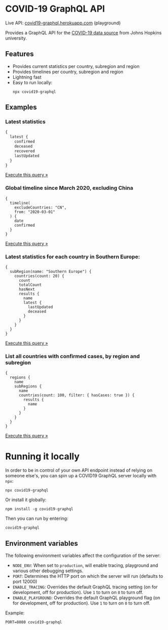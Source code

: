 # COVID-19 GraphQL API

Live API: [covid19-graphql.herokuapp.com](https://covid19-graphql.herokuapp.com/) (playground)

Provides a GraphQL API for the [COVID-19 data source](https://github.com/CSSEGISandData/COVID-19/tree/master/csse_covid_19_data) from Johns Hopkins university.

## Features

- Provides current statistics per country, subregion and region
- Provides timelines per country, subregion and region
- Lightning fast
- Easy to run locally:
  ```
  npx covid19-graphql
  ```

## Examples

### Latest statistics

```graphql
{
  latest {
    confirmed
    deceased
    recovered
    lastUpdated
  }
}
```

[Execute this query &raquo;](https://covid19-graphql.herokuapp.com/?query=%7B%0A%20%20latest%20%7B%0A%20%20%20%20confirmed%0A%20%20%20%20deceased%0A%20%20%20%20recovered%0A%20%20%20%20lastUpdated%0A%20%20%7D%0A%7D)

### Global timeline since March 2020, excluding China

```
{
  timeline(
    excludeCountries: "CN",
    from: "2020-03-01"
  ) {
    date
    confirmed
  }
}
```

[Execute this query &raquo;](<https://covid19-graphql.herokuapp.com/?query=%7B%0A%20%20timeline(excludeCountries%3A%20%22CN%22%2C%20from%3A%20%222020-03-01%22)%20%7B%0A%20%20%20%20date%0A%20%20%20%20confirmed%0A%20%20%7D%0A%7D%0A>)

### Latest statistics for each country in Southern Europe:

```
{
  subRegion(name: "Southern Europe") {
    countries(count: 20) {
      count
      totalCount
      hasNext
      results {
        name
        latest {
          lastUpdated
          deceased
        }
      }
    }
  }
}
```

[Execute this query &raquo;](<https://covid19-graphql.herokuapp.com/?query=%7B%0A%20%20subRegion(name%3A%20%22Southern%20Europe%22)%20%7B%0A%20%20%20%20countries(count%3A%2020%2C%20filter%3A%20%7B%20hasCases%3A%20true%20%7D)%20%7B%0A%20%20%20%20%20%20count%0A%20%20%20%20%20%20totalCount%0A%20%20%20%20%20%20hasNext%0A%20%20%20%20%20%20results%20%7B%0A%20%20%20%20%20%20%20%20name%0A%20%20%20%20%20%20%20%20latest%20%7B%0A%20%20%20%20%20%20%20%20%20%20lastUpdated%0A%20%20%20%20%20%20%20%20%20%20deceased%0A%20%20%20%20%20%20%20%20%7D%0A%20%20%20%20%20%20%7D%0A%20%20%20%20%7D%0A%20%20%7D%0A%7D%0A>)

### List all countries with confirmed cases, by region and subregion

```
{
  regions {
    name
    subRegions {
      name
      countries(count: 100, filter: { hasCases: true }) {
        results {
          name
        }
      }
    }
  }
}
```

[Execute this query &raquo;](<https://covid19-graphql.herokuapp.com/?query=%7B%0A%20%20regions%20%7B%0A%20%20%20%20name%0A%20%20%20%20subRegions%20%7B%0A%20%20%20%20%20%20name%0A%20%20%20%20%20%20countries(count%3A%20100%2C%20filter%3A%20%7B%20hasCases%3A%20true%20%7D)%20%7B%0A%20%20%20%20%20%20%20%20results%20%7B%0A%20%20%20%20%20%20%20%20%20%20name%0A%20%20%20%20%20%20%20%20%7D%0A%20%20%20%20%20%20%7D%0A%20%20%20%20%7D%0A%20%20%7D%0A%7D%0A>)

# Running it locally

In order to be in control of your own API endpoint instead of relying on someone else's, you can spin up a COVID19 GraphQL server locally with `npx`:

```
npx covid19-graphql
```

Or install it globally:

```
npm install -g covid19-graphql
```

Then you can run by entering:

```
covid19-graphql
```

## Environment variables

The following environment variables affect the configuration of the server:

- `NODE_ENV`: When set to `production`, will enable tracing, playground and various other debugging settings.
- `PORT`: Determines the HTTP port on which the server will run (defaults to port 12000)
- `ENABLE_TRACING`: Overrides the default GraphQL tracing setting (on for development, off for production). Use `1` to turn on `0` to turn off.
- `ENABLE_PLAYGROUND`: Overrides the default GraphQL playground flag (on for development, off for production). Use `1` to turn on `0` to turn off.

Example:

```
PORT=8080 covid19-graphql
```

